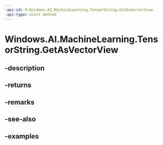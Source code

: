 ```yaml
---
-api-id: M:Windows.AI.MachineLearning.TensorString.GetAsVectorView
-api-type: winrt method
---
```


<!-- Method syntax.
public IVectorView<string> TensorString.GetAsVectorView()
-->

# Windows.AI.MachineLearning.TensorString.GetAsVectorView

## -description

## -returns

## -remarks

## -see-also

## -examples

